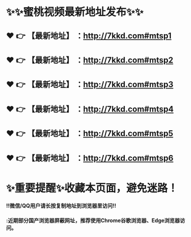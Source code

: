 # :sparkles::sparkles:蜜桃视频最新地址发布:sparkles::sparkles:

 :heart: :point_right: 【最新地址】 ：http://7kkd.com#mtsp1
 ------
 :heart: :point_right: 【最新地址】 ：http://7kkd.com#mtsp2
 ------
 :heart: :point_right: 【最新地址】 ：http://7kkd.com#mtsp3
 ------
 :heart: :point_right: 【最新地址】 ：http://7kkd.com#mtsp4
 ------
 :heart: :point_right: 【最新地址】 ：http://7kkd.com#mtsp5
 ------
 :heart: :point_right: 【最新地址】 ：http://7kkd.com#mtsp6
 ------
# :sparkles:重要提醒:sparkles:收藏本页面，避免迷路！
#### ‼️微信/QQ用户请长按复制地址到浏览器里访问‼
#### :近期部分国产浏览器屏蔽网址，推荐使用Chrome谷歌浏览器、Edge浏览器访问。
